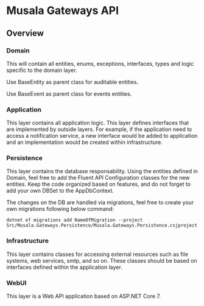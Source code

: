 ﻿# Musala Gateways API
 
## Overview

### Domain

This will contain all entities, enums, exceptions, interfaces, types and logic specific to the domain layer.

Use BaseEntity as parent class for auditable entities. 

Use BaseEvent as parent class for events entities. 


### Application

This layer contains all application logic. This layer defines interfaces that are implemented by outside layers. For example, if the application need to access a notification service, a new interface would be added to application and an implementation would be created within infrastructure.

### Persistence

This layer contains the database responsability. Using the entities defined in Domain, feel free to add the Fluent API Configuration classes for the new entities. Keep the code organized based on features, and do not forget to add your own DBSet to the AppDbContext. 

The changes on the DB are handled via migrations, feel free to create your own migrations following below command: 

```
dotnet ef migrations add NameOfMigration --project Src/Musala.Gateways.Persistence/Musala.Gateways.Persistence.csjproject
```

### Infrastructure

This layer contains classes for accessing external resources such as file systems, web services, smtp, and so on. These classes should be based on interfaces defined within the application layer.

### WebUI

This layer is a Web API application based on ASP.NET Core 7. 


